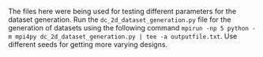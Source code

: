The files here were being used for testing different parameters for the dataset generation. Run the `dc_2d_dataset_generation.py` file for the generation of datasets using the following command `mpirun -np 5 python -m mpi4py dc_2d_dataset_generation.py | tee -a outputfile.txt`. Use different seeds for getting more varying designs.
